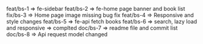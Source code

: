 feat/bs-1  => fe-sidebar
feat/bs-2 => fe-home page banner and book list
fix/bs-3 => Home page image missing bug fix
feat/bs-4 => Responsive and style changes
feat/bs-5 => fe-api fetch books
feat/bs-6 => search, lazy load and responsive => complted
doc/bs-7 => readme file and commit list
doc/bs-8 => Api request model changed
